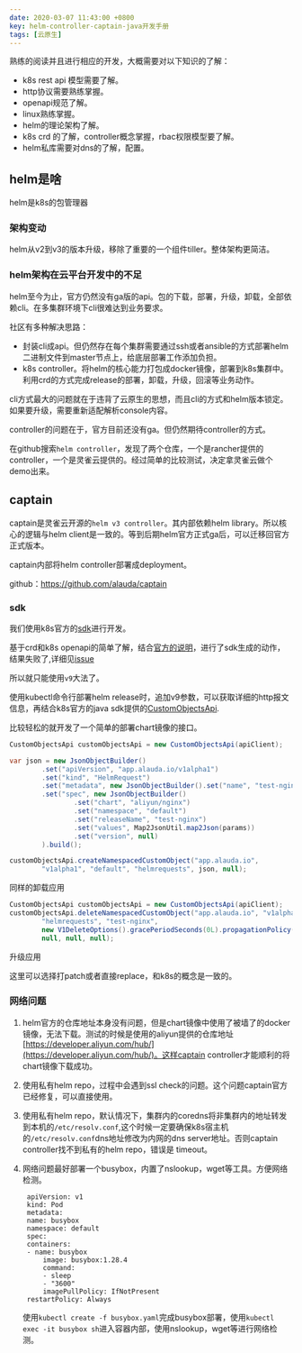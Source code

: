 ```yaml
---
date: 2020-03-07 11:43:00 +0800
key: helm-controller-captain-java开发手册
tags: [云原生]
---
```


熟练的阅读并且进行相应的开发，大概需要对以下知识的了解：
* k8s rest api 模型需要了解。
* http协议需要熟练掌握。
* openapi规范了解。
* linux熟练掌握。
* helm的理论架构了解。
* k8s crd 的了解，controller概念掌握，rbac权限模型要了解。
* helm私库需要对dns的了解，配置。

## helm是啥

helm是k8s的包管理器

### 架构变动

helm从v2到v3的版本升级，移除了重要的一个组件tiller。整体架构更简洁。

### helm架构在云平台开发中的不足

helm至今为止，官方仍然没有ga版的api。包的下载，部署，升级，卸载，全部依赖cli。在多集群环境下cli很难达到业务要求。

社区有多种解决思路：

* 封装cli成api。但仍然存在每个集群需要通过ssh或者ansible的方式部署helm二进制文件到master节点上，给底层部署工作添加负担。
* k8s controller。将helm的核心能力打包成docker镜像，部署到k8s集群中。利用crd的方式完成release的部署，卸载，升级，回滚等业务动作。

cli方式最大的问题就在于违背了云原生的思想，而且cli的方式和helm版本锁定。如果要升级，需要重新适配解析console内容。

controller的问题在于，官方目前还没有ga。但仍然期待controller的方式。

在github搜索`helm controller`，发现了两个仓库，一个是rancher提供的controller，一个是灵雀云提供的。经过简单的比较测试，决定拿灵雀云做个demo出来。

## captain

captain是灵雀云开源的`helm v3 controller`。其内部依赖helm library。所以核心的逻辑与helm client是一致的。等到后期helm官方正式ga后，可以迁移回官方正式版本。

captain内部将helm controller部署成deployment。

github：https://github.com/alauda/captain

### sdk

我们使用k8s官方的[sdk](https://github.com/kubernetes-client/java)进行开发。

基于crd和k8s openapi的简单了解，结合[官方的说明](https://github.com/kubernetes-client/java/blob/e679a13248cfdf437460292cab0635c5cd54adcc/docs/generate-model-from-third-party-resources.md)，进行了sdk生成的动作，结果失败了,详细见[issue](https://github.com/alauda/captain/issues/49)

所以就只能使用`v9`大法了。

使用kubectl命令行部署helm release时，追加v9参数，可以获取详细的http报文信息，再结合k8s官方的java sdk提供的[CustomObjectsApi](https://github.com/kubernetes-client/java/blob/a874e75af026d1833e3e35c3d54d4fbcfe99faf0/kubernetes/docs/CustomObjectsApi.md).

比较轻松的就开发了一个简单的部署chart镜像的接口。

```java
CustomObjectsApi customObjectsApi = new CustomObjectsApi(apiClient);

var json = new JsonObjectBuilder()
        .set("apiVersion", "app.alauda.io/v1alpha1")
        .set("kind", "HelmRequest")
        .set("metadata", new JsonObjectBuilder().set("name", "test-nginx").build())
        .set("spec", new JsonObjectBuilder()
                .set("chart", "aliyun/nginx")
                .set("namespace", "default")
                .set("releaseName", "test-nginx")
                .set("values", Map2JsonUtil.map2Json(params))
                .set("version", null)
        ).build();

customObjectsApi.createNamespacedCustomObject("app.alauda.io",
        "v1alpha1", "default", "helmrequests", json, null);

```


同样的卸载应用

```java
CustomObjectsApi customObjectsApi = new CustomObjectsApi(apiClient);
customObjectsApi.deleteNamespacedCustomObject("app.alauda.io", "v1alpha1", "default",
        "helmrequests", "test-nginx",
        new V1DeleteOptions().gracePeriodSeconds(0L).propagationPolicy("Foreground"),
        null, null, null);
```

升级应用

这里可以选择打patch或者直接replace，和k8s的概念是一致的。


### 网络问题

1. helm官方的仓库地址本身没有问题，但是chart镜像中使用了被墙了的docker镜像，无法下载。测试的时候是使用的aliyun提供的仓库地址[https://developer.aliyun.com/hub/](https://developer.aliyun.com/hub/)。这样captain controller才能顺利的将chart镜像下载成功。

2. 使用私有helm repo，过程中会遇到ssl check的问题。这个问题captain官方已经修复，可以直接使用。

3. 使用私有helm repo，默认情况下，集群内的coredns将非集群内的地址转发到本机的`/etc/resolv.conf`,这个时候一定要确保k8s宿主机的`/etc/resolv.conf`dns地址修改为内网的dns server地址。否则captain controller找不到私有的helm repo，错误是 timeout。

4. 网络问题最好部署一个busybox，内置了nslookup，wget等工具。方便网络检测。


        apiVersion: v1
        kind: Pod
        metadata:
        name: busybox
        namespace: default
        spec:
        containers:
        - name: busybox
            image: busybox:1.28.4
            command:
            - sleep
            - "3600"
            imagePullPolicy: IfNotPresent
        restartPolicy: Always

    使用`kubectl create -f busybox.yaml`完成busybox部署，使用`kubectl exec -it busybox sh`进入容器内部，使用nslookup，wget等进行网络检测。


